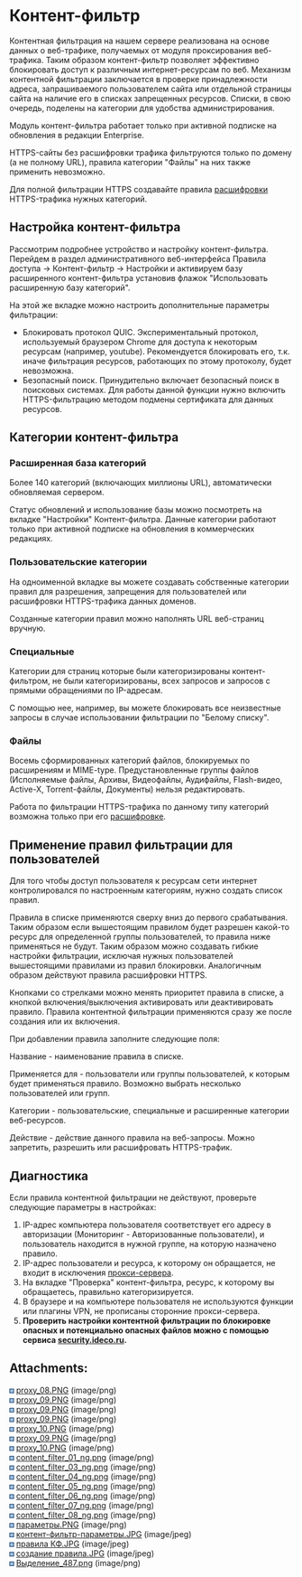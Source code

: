 # Контент-фильтр

Контентная фильтрация на нашем сервере реализована на основе данных о
веб-трафике, получаемых от модуля проксирования веб-трафика. Таким
образом контент-фильтр позволяет эффективно блокировать доступ к
различным интернет-ресурсам по веб. Механизм контентной фильтрации
заключается в проверке принадлежности адреса, запрашиваемого
пользователем сайта или отдельной страницы сайта на наличие
его в списках запрещенных ресурсов. Списки, в свою очередь, поделены
на категории для удобства администрирования.

Модуль контент-фильтра работает только при активной подписке на
обновления в редакции Enterprise.

<div>

<div>

HTTPS-сайты без расшифровки трафика фильтруются только по домену (а не
полному URL), правила категории "Файлы" на них также применить
невозможно.

Для полной фильтрации HTTPS создавайте правила
[расшифровки](./Настройка_фильтрации_HTTPS.md)
HTTPS-трафика нужных категорий.

</div>

</div>

## Настройка контент-фильтра

Рассмотрим подробнее устройство и настройку контент-фильтра. Перейдем в
раздел административного веб-интерфейса Правила доступа -\>
Контент-фильтр -\> Настройки и активируем базу расширенного
контент-фильтра установив флажок "Использовать расширенную базу
категорий".

На этой же вкладке можно настроить дополнительные параметры фильтрации:

  - Блокировать протокол QUIC. Экспериментальный протокол, используемый
    браузером Chrome для доступа к некоторым ресурсам (например,
    youtube). Рекомендуется блокировать его, т.к. иначе фильтрация
    ресурсов, работающих по этому протоколу, будет невозможна.
  - Безопасный поиск. Принудительно включает безопасный поиск в
    поисковых системах. Для работы данной функции нужно
    включить HTTPS-фильтрацию методом подмены сертификата для
    данных ресурсов.

## Категории контент-фильтра

### Расширенная база категорий

Более 140 категорий (включающих миллионы URL), автоматически обновляемая
сервером.

Статус обновлений и использование базы можно посмотреть на вкладке
"Настройки" Контент-фильтра. Данные категории работают только при
активной подписке на обновления в коммерческих редакциях.

### Пользовательские категории

На одноименной вкладке вы можете создавать собственные категории правил
для разрешения, запрещения для пользователей или расшифровки
HTTPS-трафика данных доменов.

Созданные категории правил можно наполнять URL веб-страниц вручную.

### Специальные

Категории для страниц которые были категоризированы контент-фильтром, не
были категоризированы, всех запросов и запросов с прямыми обращениями по
IP-адресам.

С помощью нее, например, вы можете блокировать все неизвестные запросы в
случае использовании фильтрации по "Белому списку".

### Файлы

Восемь сформированных категорий файлов, блокируемых по расширениям и
MIME-type. Предустановленные группы файлов (Исполняемые файлы, Архивы,
Видеофайлы, Аудифайлы, Flash-видео, Active-X, Torrent-файлы,
Документы) нельзя редактировать.

Работа по фильтрации HTTPS-трафика по данному типу категорий возможна
только при его [расшифровке](./Настройка_фильтрации_HTTPS.md).

## Применение правил фильтрации для пользователей

Для того чтобы доступ пользователя к ресурсам сети интернет
контролировался по настроенным категориям, нужно создать
список правил.

Правила в списке применяются сверху вниз до первого срабатывания. Таким
образом если вышестоящим правилом будет разрешен какой-то ресурс для
определенной группы пользователей, то правила ниже применяться не
будут. Таким образом можно создавать гибкие настройки фильтрации,
исключая нужных пользователей вышестоящими правилами из правил
блокировки. Аналогичным образом действуют правила расшифровки
HTTPS.

Кнопками со стрелками можно менять приоритет правила в списке, а кнопкой
включения/выключения активировать или деактивировать правило. Правила
контентной фильтрации применяются сразу же после создания или их
включения.

При добавлении правила заполните следующие поля:

Название - наименование правила в списке.

Применяется для - пользователи или группы пользователей, к которым будет
применяться правило. Возможно выбрать несколько пользователей или групп.

Категории - пользовательские, специальные и расширенные категории
веб-ресурсов.

Действие - действие данного правила на веб-запросы. Можно запретить,
разрешить или расшифровать HTTPS-трафик.

## Диагностика

Если правила контентной фильтрации не действуют, проверьте следующие
параметры в настройках:

1.  IP-адрес компьютера пользователя соответствует его адресу в
    авторизации (Мониторинг - Авторизованные пользователи), и
    пользователь находится в нужной группе, на которую назначено
    правило.
2.  IP-адрес пользователи и ресурса, к которому он обращается, не входит
    в исключения [прокси-сервера](./Прокси.md).
3.  На вкладке "Проверка" контент-фильтра, ресурс, к которому вы
    обращаетесь, правильно категоризируется.
4.  В браузере и на компьютере пользователя не используются функции или
    плагины VPN, не прописаны сторонние прокси-сервера.
5.  **Проверить настройки контентной фильтрации по блокировке опасных и
    потенциально опасных файлов можно с помощью сервиса
    [security.ideco.ru](https://security.ideco.ru/).**

<div class="pageSectionHeader">

## Attachments:

</div>

<div class="greybox" data-align="left">

![](images/icons/bullet_blue.gif)
[proxy\_08.PNG](attachments/1278115/2424845.png) (image/png)  
![](images/icons/bullet_blue.gif)
[proxy\_09.PNG](attachments/1278115/2424847.png) (image/png)  
![](images/icons/bullet_blue.gif)
[proxy\_09.PNG](attachments/1278115/2424848.png) (image/png)  
![](images/icons/bullet_blue.gif)
[proxy\_09.PNG](attachments/1278115/2424850.png) (image/png)  
![](images/icons/bullet_blue.gif)
[proxy\_10.PNG](attachments/1278115/2424851.png) (image/png)  
![](images/icons/bullet_blue.gif)
[proxy\_09.PNG](attachments/1278115/2424846.png) (image/png)  
![](images/icons/bullet_blue.gif)
[proxy\_10.PNG](attachments/1278115/2424849.png) (image/png)  
![](images/icons/bullet_blue.gif)
[content\_filter\_01\_ng.png](attachments/1278115/4981613.png)
(image/png)  
![](images/icons/bullet_blue.gif)
[content\_filter\_03\_ng.png](attachments/1278115/4981615.png)
(image/png)  
![](images/icons/bullet_blue.gif)
[content\_filter\_04\_ng.png](attachments/1278115/4981616.png)
(image/png)  
![](images/icons/bullet_blue.gif)
[content\_filter\_05\_ng.png](attachments/1278115/4981617.png)
(image/png)  
![](images/icons/bullet_blue.gif)
[content\_filter\_06\_ng.png](attachments/1278115/4981618.png)
(image/png)  
![](images/icons/bullet_blue.gif)
[content\_filter\_07\_ng.png](attachments/1278115/4981619.png)
(image/png)  
![](images/icons/bullet_blue.gif)
[content\_filter\_08\_ng.png](attachments/1278115/4981620.png)
(image/png)  
![](images/icons/bullet_blue.gif)
[параметры.PNG](attachments/1278115/4982524.png) (image/png)  
![](images/icons/bullet_blue.gif)
[контент-фильтр-параметры.JPG](attachments/1278115/7110699.jpg)
(image/jpeg)  
![](images/icons/bullet_blue.gif) [правила
КФ.JPG](attachments/1278115/7110702.jpg) (image/jpeg)  
![](images/icons/bullet_blue.gif) [создание
правила.JPG](attachments/1278115/7110703.jpg) (image/jpeg)  
![](images/icons/bullet_blue.gif)
[Выделение\_487.png](attachments/1278115/12025870.png)
(image/png)  

</div>
